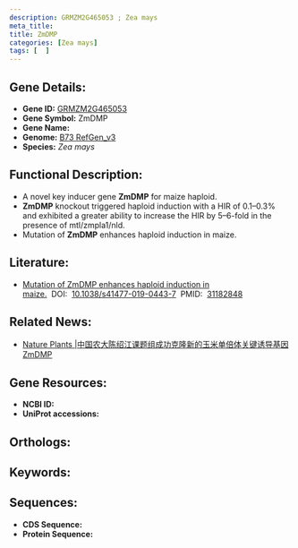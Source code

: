 ```yaml
---
description: GRMZM2G465053 ; Zea mays
meta_title:
title: ZmDMP
categories: [Zea mays]
tags: [  ]
---
```


## Gene Details:
- **Gene ID:**	[GRMZM2G465053]()
- **Gene Symbol:** ZmDMP
- **Gene Name:** 
- **Genome:** [B73 RefGen_v3]()
- **Species:** *Zea mays*

## Functional Description:
   - A novel key inducer gene **ZmDMP** for maize haploid.
   - **ZmDMP** knockout triggered haploid induction with a HIR of 0.1–0.3% and exhibited a greater ability to increase the HIR by 5–6-fold in the presence of mtl/zmpla1/nld.
   - Mutation of **ZmDMP** enhances haploid induction in maize.

## Literature:
   - [Mutation of ZmDMP enhances haploid induction in maize.]( https://www.nature.com/articles/s41477-019-0443-7)&nbsp;&nbsp;DOI:&nbsp;&nbsp;[10.1038/s41477-019-0443-7](https://www.nature.com/articles/s41477-019-0443-7)&nbsp;&nbsp;PMID:&nbsp;&nbsp;[31182848](https://pubmed.ncbi.nlm.nih.gov/31182848/)

## Related News:
   - [Nature Plants |中国农大陈绍江课题组成功克隆新的玉米单倍体关键诱导基因ZmDMP](https://mp.weixin.qq.com/s?__biz=MzIyOTY2NDYyNQ==&mid=2247492207&idx=3&sn=4d6a6317e9e4f402489bd017bdc6a0bd&chksm=e8bd9071dfca1967e63b9d48300f4a8f90b1a5a0125b36b705805773c0288fa60e4d8c444ac1&scene=27#wechat_redirect)

## Gene Resources:
- **NCBI ID:** [](https://www.ncbi.nlm.nih.gov/gene/?term=)
- **UniProt accessions:** [](https://www.uniprot.org/uniprotkb//entry)

## Orthologs:

## Keywords:


## Sequences:
- **CDS Sequence:**
- **Protein Sequence:**
